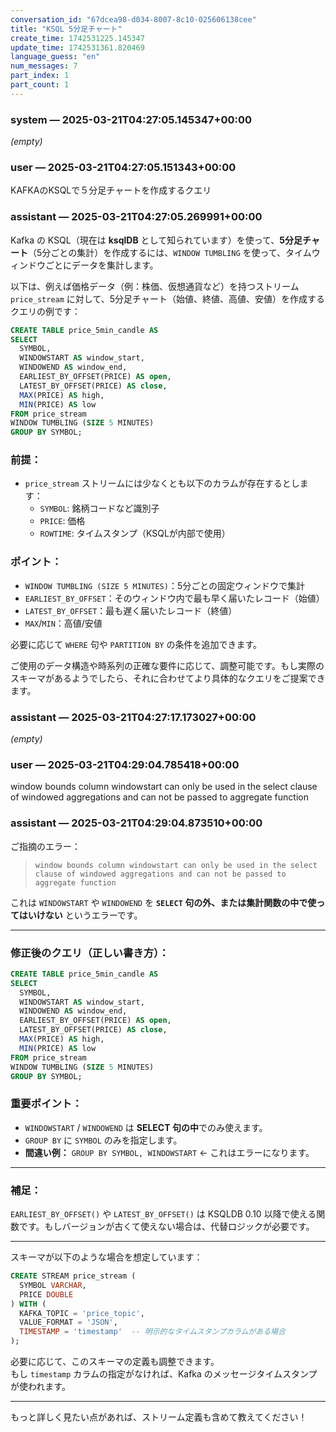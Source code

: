 ```yaml
---
conversation_id: "67dcea98-d034-8007-8c10-025606138cee"
title: "KSQL 5分足チャート"
create_time: 1742531225.145347
update_time: 1742531361.820469
language_guess: "en"
num_messages: 7
part_index: 1
part_count: 1
---
```


### system — 2025-03-21T04:27:05.145347+00:00

_(empty)_

### user — 2025-03-21T04:27:05.151343+00:00

KAFKAのKSQLで５分足チャートを作成するクエリ

### assistant — 2025-03-21T04:27:05.269991+00:00

Kafka の KSQL（現在は **ksqlDB** として知られています）を使って、**5分足チャート**（5分ごとの集計）を作成するには、`WINDOW TUMBLING` を使って、タイムウィンドウごとにデータを集計します。

以下は、例えば価格データ（例：株価、仮想通貨など）を持つストリーム `price_stream` に対して、5分足チャート（始値、終値、高値、安値）を作成するクエリの例です：

```sql
CREATE TABLE price_5min_candle AS
SELECT
  SYMBOL,
  WINDOWSTART AS window_start,
  WINDOWEND AS window_end,
  EARLIEST_BY_OFFSET(PRICE) AS open,
  LATEST_BY_OFFSET(PRICE) AS close,
  MAX(PRICE) AS high,
  MIN(PRICE) AS low
FROM price_stream
WINDOW TUMBLING (SIZE 5 MINUTES)
GROUP BY SYMBOL;
```

### 前提：
- `price_stream` ストリームには少なくとも以下のカラムが存在するとします：
  - `SYMBOL`: 銘柄コードなど識別子
  - `PRICE`: 価格
  - `ROWTIME`: タイムスタンプ（KSQLが内部で使用）

### ポイント：
- `WINDOW TUMBLING (SIZE 5 MINUTES)`：5分ごとの固定ウィンドウで集計
- `EARLIEST_BY_OFFSET`：そのウィンドウ内で最も早く届いたレコード（始値）
- `LATEST_BY_OFFSET`：最も遅く届いたレコード（終値）
- `MAX`/`MIN`：高値/安値

必要に応じて `WHERE` 句や `PARTITION BY` の条件を追加できます。

ご使用のデータ構造や時系列の正確な要件に応じて、調整可能です。もし実際のスキーマがあるようでしたら、それに合わせてより具体的なクエリをご提案できます。

### assistant — 2025-03-21T04:27:17.173027+00:00

_(empty)_

### user — 2025-03-21T04:29:04.785418+00:00

window bounds column windowstart can only be used in the select clause of windowed aggregations and can not be passed to aggregate function

### assistant — 2025-03-21T04:29:04.873510+00:00

ご指摘のエラー：

> `window bounds column windowstart can only be used in the select clause of windowed aggregations and can not be passed to aggregate function`

これは `WINDOWSTART` や `WINDOWEND` を **`SELECT` 句の外、または集計関数の中で使ってはいけない** というエラーです。

---

### 修正後のクエリ（正しい書き方）：

```sql
CREATE TABLE price_5min_candle AS
SELECT
  SYMBOL,
  WINDOWSTART AS window_start,
  WINDOWEND AS window_end,
  EARLIEST_BY_OFFSET(PRICE) AS open,
  LATEST_BY_OFFSET(PRICE) AS close,
  MAX(PRICE) AS high,
  MIN(PRICE) AS low
FROM price_stream
WINDOW TUMBLING (SIZE 5 MINUTES)
GROUP BY SYMBOL;
```

### 重要ポイント：

- `WINDOWSTART` / `WINDOWEND` は **SELECT 句の中**でのみ使えます。
- `GROUP BY` に `SYMBOL` のみを指定します。
- **間違い例：** `GROUP BY SYMBOL, WINDOWSTART` ← これはエラーになります。

---

### 補足：
`EARLIEST_BY_OFFSET()` や `LATEST_BY_OFFSET()` は KSQLDB 0.10 以降で使える関数です。もしバージョンが古くて使えない場合は、代替ロジックが必要です。

---

スキーマが以下のような場合を想定しています：

```sql
CREATE STREAM price_stream (
  SYMBOL VARCHAR,
  PRICE DOUBLE
) WITH (
  KAFKA_TOPIC = 'price_topic',
  VALUE_FORMAT = 'JSON',
  TIMESTAMP = 'timestamp'  -- 明示的なタイムスタンプカラムがある場合
);
```

必要に応じて、このスキーマの定義も調整できます。  
もし `timestamp` カラムの指定がなければ、Kafka のメッセージタイムスタンプが使われます。

---

もっと詳しく見たい点があれば、ストリーム定義も含めて教えてください！
